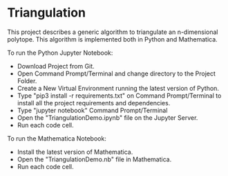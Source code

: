 # Triangulation
This project describes a generic algorithm to triangulate an n-dimensional polytope. This algorithm is implemented both in Python and Mathematica. 

To run the Python Jupyter Notebook:

- Download Project from Git.
- Open Command Prompt/Terminal and change directory to the Project Folder.
- Create a New Virtual Environment running the latest version of Python.
- Type "pip3 install -r requirements.txt" on Command Prompt/Terminal to install all the project requirements and dependencies.
- Type "jupyter notebook" Command Prompt/Terminal
- Open the "TriangulationDemo.ipynb" file on the Jupyter Server.
- Run each code cell.

To run the Mathematica Notebook:
- Install the latest version of Mathematica.
- Open the "TriangulationDemo.nb" file in Mathematica.
- Run each code cell. 



